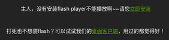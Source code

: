 layout:            post
title:             "yuan"
date:              2016-06-08 18:25:00 +0300
category:          Readme
author:            jwillmer
#视频
<object id="flash" height="100%" width="100%" data-player-playerbody="flash" type="application/x-shockwave-flash" data="http://www.iqiyi.com/common/flashplayer/20160620/1719f98c2359.swf"><param name="quality" value="high"><param name="allowScriptAccess" value="always"><param name="wmode" value="opaque"><param name="align" value="middle"><param name="bgcolor" value="#000000"><param name="swLiveConnect" value="true"><param name="loop" value="true"><param name="play" value="true"><param name="DeviceFont" value="false"><param name="allowFullScreen" value="true"><param name="menu" value="true"><param name="flashVars" value="outsite=false&amp;components=fefff7e630&amp;tvId=3414939709&amp;autoplay=true&amp;isMember=0&amp;exclusive=0&amp;qiyiProduced=0&amp;tipdataurl=http://static.iqiyi.com/ext/common/Tipdatavod_201604111745.xml&amp;qiyiProducedPreloader=http://www.iqiyi.com/common/flashplayer/20160411/1508561520f8.swf&amp;exclusivePreloader=http://www.iqiyi.com/common/flashplayer/20160411/150821793893.swf&amp;preloader=http://www.iqiyi.com/common/flashplayer/20160425/15455aa9a57.swf&amp;vipPreloader=http://www.iqiyi.com/common/flashplayer/20160411/150884b0df09.swf&amp;adurl=http://www.iqiyi.com/common/flashplayer/20160518/am-3-30-0.swf&amp;flashP2PCoreUrl=http://www.iqiyi.com/common/flashplayer/20160504/18492a1b82aa.swf&amp;h5adsrc=http://static.iqiyi.com/js/common/ares3-3-1-13-b29ee7835701a15df371.min.js&amp;videoIsFromQidan=lianbo&amp;cpnc=76c733de2c35e775afe2fc0e05c0b1dd&amp;cpnv=1.0&amp;playerUrl=http://www.iqiyi.com/common/flashplayer/20160620/1719f98c2359.swf&amp;parentId=flashbox&amp;channelID=5&amp;origin=flash&amp;isSource=0&amp;pgct=1467018695841&amp;plyct=1467018696028&amp;yhls=1517410373672&amp;playerCTime=1467018696028&amp;pageCTime=1467018695841&amp;browserType=CHROME&amp;pageTmpltType=ugcalbumtplt&amp;webEventID=5d88d86687127b6b7cb382b5af9a1169&amp;definitionID=d4aec6668d7e448c47a0a5a24c8ce551"><div style="background-color:#232323;width:100%;height:100%;position:absolute;top:0;left:0;z-index:100;"><div style="position:absolute;left:50%;margin-left:-180px;top:50%;margin-top:-40px;"><p style="text-align:center;margin-bottom:40px;color:#fff;">主人，没有安装flash player不能播放啊~~请您<a href="http://www.adobe.com/go/getflashplayer" target="_blank" style="color:#57A900;">立即安装</a></p><p style="text-align:center;margin-bottom:40px;color:#fff;">打死也不想装flash？可以试试我们的<a href="https://itunes.apple.com/cn/app/ai-qi-yi-shi-pin/id586515652?mt=12" target="_blank" style="color:#57A900;">桌面客户端</a>，用过的都觉得好！</p></div></div></object>